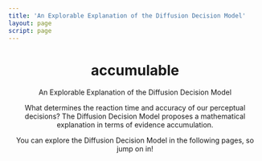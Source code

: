 ```yaml
---
title: 'An Explorable Explanation of the Diffusion Decision Model'
layout: page
script: page
---
```


<!--lint ignore first-heading-level-->

<header class="dec-index-header">
  <hgroup class="dec-index-titles">
    <h1 class="dec-index-title">
      <span class="dec-site"><span class="math-var">a</span>ccumulable</span>
    </h1>
    <p class="dec-index-subtitle">An Explorable Explanation of the Diffusion Decision Model</p>
  </hgroup>
  <div class="dec-index-demo">
    <rdk-2afc-task running count="120" coherence="0.25" trials="1" probability="0.5" duration="Infinity" wait="0" iti="0"></rdk-2afc-task>
  </div>
  <p class="dec-index-lead">
    What determines the reaction time and accuracy of our perceptual decisions? The Diffusion Decision Model proposes a mathematical explanation in terms of evidence accumulation.
  </p>
  <p class="dec-index-lead">
    You can explore the Diffusion Decision Model in the following pages, so jump on in!
  </p>
</header>
